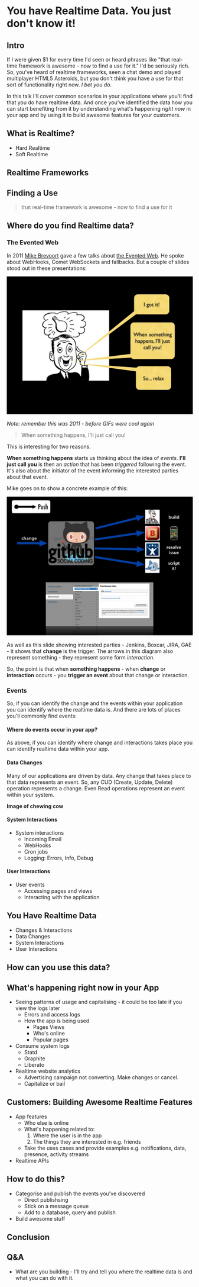 # You have Realtime Data. You just don't know it!

## Intro

If I were given $1 for every time I'd seen or heard phrases like "that real-time framework is awesome - now to find a use for it." I'd be seriously rich. So, you've heard of realtime frameworks, seen a chat demo and played multiplayer HTML5 Asteroids, but you don't think you have a use for that sort of functionality right now. *I bet you do*.

In this talk I'll cover common scenarios in your applications where you'll find that you do have realtime data. And once you've identified the data how you can start benefiting from it by understanding what's happening *right now* in your app and by using it to build awesome features for your customers.

## What is Realtime?

* Hard Realtime
* Soft Realtime

## Realtime Frameworks

## Finding a Use

> that real-time framework is awesome - now to find a use for it


## Where do you find Realtime data?

### The Evented Web

In 2011 [Mike Brevoort](https://twitter.com/mbrevoort) gave a few talks about [the Evented Web](http://www.slideshare.net/brevoortm/the-evented-web). He spoke about WebHooks, Comet WebSockets and fallbacks. But a couple of slides stood out in these presentations:

![](img/call-you.png)

*Note: remember this was 2011 - before GIFs were cool again*

> When something happens, I'll just call you!

This is interesting for two reasons.

**When something happens** starts us thinking about the idea of *events*. **I'll just call you** is then an *action* that has been *triggered* following the event. It's also about the initiator of the event informing the interested parties about that event.

Mike goes on to show a concrete example of this:

![](img/github-webhooks.png)

As well as this slide showing interested parties - Jenkins, Boxcar, JIRA, GAE - it shows that **change** is the trigger. The arrows in this diagram also represent something - they represent some form *interaction*.

So, the point is that when **something happens** - when **change** or **interaction** occurs - you **trigger an event** about that change or interaction.

### Events

So, if you can identify the change and the events within your application you can identify where the realtime data is. And there are lots of places you'll commonly find events:

#### Where do events occur in your app?

As above, if you can identify where change and interactions takes place you can identify realtime data within your app.

#### Data Changes

Many of our applications are driven by data. Any change that takes place to that data represents an event. So, any CUD (Create, Update, Delete) operation represents a change. Even Read operations represent an event within your system.

**Image of chewing cow**

#### System Interactions

* System interactions
	* Incoming Email
	* WebHooks
	* Cron jobs
	* Logging: Errors, Info, Debug

#### User Interactions

* User events
	* Accessing pages and views
	* Interacting with the application
	
## You Have Realtime Data

* Changes & Interactions
* Data Changes
* System Interactions
* User Interactions

## How can you use this data?


## What's happening right now in your App

* Seeing patterns of usage and capitalising - it could be too late if you view the logs later
	* Errors and access logs
	* How the app is being used
		* Pages Views
		* Who's online
		* Popular pages
* Consume system logs
	* Statd
	* Graphite
	* Liberato
* Realtime website analytics
	* Advertising campaign not converting. Make changes or cancel.
	* Capitalize or bail

## Customers: Building Awesome Realtime Features

* App features
	* Who else is online
	* What's happening related to:
		1. Where the user is in the app
		2. The things they are interested in e.g. friends
	* Take the uses cases and provide examples e.g. notifications, data, presence, activity streams
* Realtime APIs

## How to do this?

* Categorise and publish the events you've discovered
	* Direct publishsing
	* Stick on a message queue
	* Add to a database, query and publish
* Build awesome stuff


## Conclusion

## Q&A

* What are you building - I'll try and tell you where the realtime data is and what you can do with it.